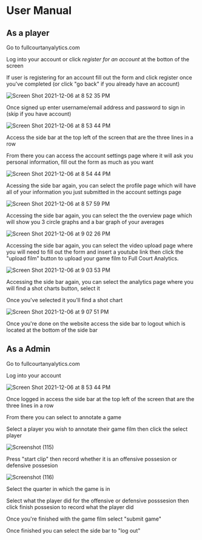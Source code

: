 # User Manual

## **As a player**

Go to fullcourtanyalytics.com

Log into your account or click *register for an account* at the botton of the screen

If user is registering for an account fill out the form and click register once you've completed (or click "go back" if you already have an account)

![Screen Shot 2021-12-06 at 8 52 35 PM](https://user-images.githubusercontent.com/70355847/144951502-eb41a8e8-b5d8-4fe7-ad3a-e7e319da1deb.png)

Once signed up enter username/email address and password to sign in (skip if you have account)

![Screen Shot 2021-12-06 at 8 53 44 PM](https://user-images.githubusercontent.com/70355847/144951614-db3f350d-5849-4982-b71e-b6a90522379f.png)

Access the side bar at the top left of the screen that are the three lines in a row

From there you can access the account settings page where it will ask you personal information, fill out the form as much as you want

![Screen Shot 2021-12-06 at 8 54 44 PM](https://user-images.githubusercontent.com/70355847/144951731-ff98944a-10c6-4305-8619-db785f025661.png)

Acessing the side bar again, you can select the profile page which will have all of your information you just submitted in the account settings page

![Screen Shot 2021-12-06 at 8 57 59 PM](https://user-images.githubusercontent.com/70355847/144952079-15c6a45e-8484-4cac-9eb9-2bc4d0dbd039.png)

Accessing the side bar again, you can select the the overview page which will show you 3 circle graphs and a bar graph of your averages

![Screen Shot 2021-12-06 at 9 02 26 PM](https://user-images.githubusercontent.com/70355847/144952482-89935584-aaa1-421f-9d5b-56acf9625023.png)

Accessing the side bar again, you can select the video upload page where you will need to fill out the form and insert a youtube link then click the "upload film" button to upload your game film to Full Court Analytics.

![Screen Shot 2021-12-06 at 9 03 53 PM](https://user-images.githubusercontent.com/70355847/144952826-70add4af-2002-4fa9-8d92-931eac2bb398.png)

Accessing the side bar again, you can select the analytics page where you will find a shot charts button, select it

Once you've selected it you'll find a shot chart

![Screen Shot 2021-12-06 at 9 07 51 PM](https://user-images.githubusercontent.com/70355847/144953044-24047229-a7ef-4bbb-81a0-bee9c94f7ee9.png)

Once you're done on the website access the side bar to logout which is located at the bottom of the side bar

## **As a Admin**

Go to fullcourtanyalytics.com

Log into your account

![Screen Shot 2021-12-06 at 8 53 44 PM](https://user-images.githubusercontent.com/70355847/144951614-db3f350d-5849-4982-b71e-b6a90522379f.png)

Once logged in access the side bar at the top left of the screen that are the three lines in a row

From there you can select to annotate a game

Select a player you wish to annotate their game film then click the select player

![Screenshot (115)](https://user-images.githubusercontent.com/70355847/144955425-2cc88da0-a147-4a7b-acfd-10e467745d09.png)

Press "start clip" then record whether it is an offensive possesion or defensive possesion

![Screenshot (116)](https://user-images.githubusercontent.com/70355847/144955508-580d4d92-c0c9-48d1-872b-0ee4115e1cdd.png)

Select the quarter in which the game is in

Select what the player did for the offensive or defensive posssesion then click finish possesion to record what the player did

Once you're finished with the game film select "submit game"

Once finished you can select the side bar to "log out"

